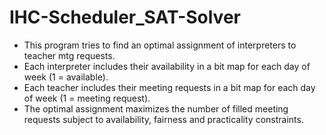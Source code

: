 # IHC-Scheduler_SAT-Solver
- This program tries to find an optimal assignment of interpreters to teacher mtg requests.
- Each interpreter includes their availability in a bit map for each day of week (1 = available).
- Each teacher includes their meeting requests in a bit map for each day of week (1 = meeting request).
- The optimal assignment maximizes the number of filled meeting requests subject to availability, fairness and practicality constraints.
